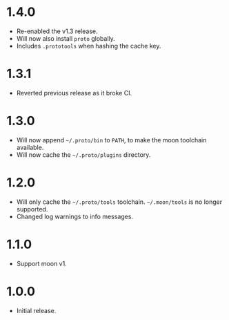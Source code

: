 # 1.4.0

- Re-enabled the v1.3 release.
- Will now also install `proto` globally.
- Includes `.prototools` when hashing the cache key.

# 1.3.1

- Reverted previous release as it broke CI.

# 1.3.0

- Will now append `~/.proto/bin` to `PATH`, to make the moon toolchain available.
- Will now cache the `~/.proto/plugins` directory.

# 1.2.0

- Will only cache the `~/.proto/tools` toolchain. `~/.moon/tools` is no longer supported.
- Changed log warnings to info messages.

# 1.1.0

- Support moon v1.

# 1.0.0

- Initial release.
